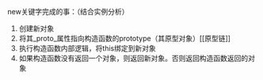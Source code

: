 new关键字完成的事：（结合实例分析）
1. 创建新对象
2. 将其_proto_属性指向构造函数的prototype（其原型对象）[[原型链]]
3. 执行构造函数内部逻辑，将this绑定到新对象
4. 如果构造函数没有返回一个对象，则返回新对象。否则返回构造函数返回的对象